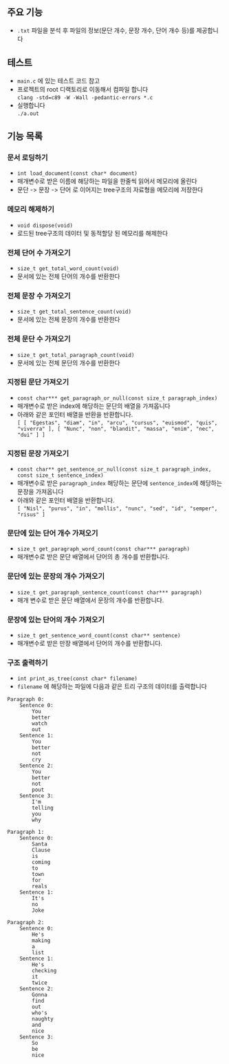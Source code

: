 ## 주요 기능
- `.txt` 파일을 분석 후 파일의 정보(문단 개수, 문장 개수, 단어 개수 등)를 제공합니다

## 테스트
- `main.c` 에 있는 테스트 코드 참고
- 프로젝트의 root 디랙토리로 이동해서 컴파일 합니다  
`clang -std=c89 -W -Wall -pedantic-errors *.c`
- 실행합니다  
`./a.out`

## 기능 목록
### 문서 로딩하기
- `int load_document(const char* document)`
- 매개변수로 받은 이름에 해당하는 파일을 한줄씩 읽어서 메모리에 올린다
- 문단 -> 문장 -> 단어 로 이어지는 tree구조의 자료형을 메모리에 저장한다

### 메모리 해제하기
- `void dispose(void)`
- 로드된 tree구조의 데이터 및 동적할당 된 메모리를 해제한다

### 전체 단어 수 가져오기
- `size_t get_total_word_count(void)` 
- 문서에 있는 전체 단어의 개수를 반환한다

### 전체 문장 수 가져오기
- `size_t get_total_sentence_count(void)`
- 문서에 있는 전체 문장의 개수를 반환한다

### 전체 문단 수 가져오기
- `size_t get_total_paragraph_count(void)`
- 문서에 있는 전체 문단의 개수를 반환한다

### 지정된 문단 가져오기
- `const char*** get_paragraph_or_null(const size_t paragraph_index)`
- 매개변수로 받은 index에 해당하는 문단의 배열을 가져옵니다
- 아래와 같은 포인터 배열을 반환을 반환합니다.  
`[ [ "Egestas", "diam", "in", "arcu", "cursus", "euismod", "quis", "viverra" ], [ "Nunc", "non", "blandit", "massa", "enim", "nec", "dui" ] ]`

### 지정된 문장 가져오기
- `const char** get_sentence_or_null(const size_t paragraph_index, const size_t sentence_index)`
- 매개변수로 받은 `paragraph_index` 해당하는 문단에 `sentence_index`에 해당하는 문장을 가져옵니다
- 아래와 같은 포인터 배열을 반환합니다.  
`[ "Nisl", "purus", "in", "mollis", "nunc", "sed", "id", "semper", "risus" ]`

### 문단에 있는 단어 개수 가져오기
- `size_t get_paragraph_word_count(const char*** paragraph)`
- 매개변수로 받은 문단 배열에서 단어의 총 개수를 반환합니다.

### 문단에 있는 문장의 개수 가져오기
- `size_t get_paragraph_sentence_count(const char*** paragraph)`
- 매개 변수로 받은 문단 배열에서 문장의 개수를 반환합니다.

### 문장에 있는 단어의 개수 가져오기
- `size_t get_sentence_word_count(const char** sentence)`
- 매개변수로 받은 만장 배열에서 단어의 개수를 반환합니다.

### 구조 출력하기
- `int print_as_tree(const char* filename)`
- `filename` 에 해당하는 파일에 다음과 같은 트리 구조의 데이터를 출력합니다  
```
Paragraph 0:
    Sentence 0:
        You
        better
        watch
        out
    Sentence 1:
        You
        better
        not
        cry
    Sentence 2:
        You
        better
        not
        pout
    Sentence 3:
        I'm
        telling
        you
        why

Paragraph 1:
    Sentence 0:
        Santa
        Clause
        is
        coming
        to
        town
        for
        reals
    Sentence 1:
        It's
        no
        Joke

Paragraph 2:
    Sentence 0:
        He's
        making
        a
        list
    Sentence 1:
        He's
        checking
        it
        twice
    Sentence 2:
        Gonna
        find
        out
        who's
        naughty
        and
        nice
    Sentence 3:
        So
        be
        nice
```
